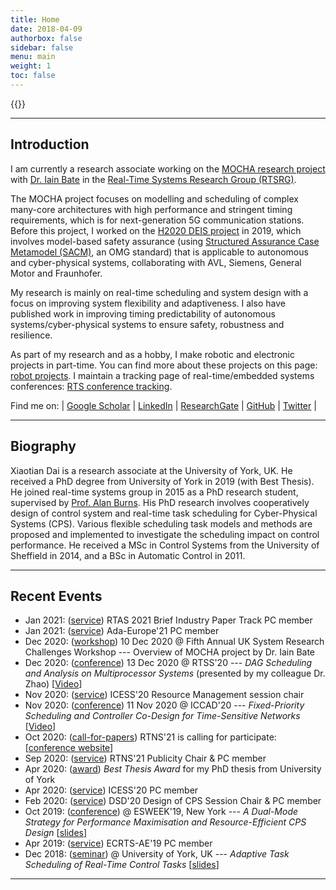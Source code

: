 ```yaml
---
title: Home
date: 2018-04-09
authorbox: false
sidebar: false
menu: main
weight: 1
toc: false
---
```


{{<contact>}}

---

## Introduction

I am currently a research associate working on the [MOCHA research project](https://www.cs.york.ac.uk/rts/mocha/) with [Dr. Iain Bate](https://www-users.cs.york.ac.uk/~ijb/) in the [Real-Time Systems Research Group (RTSRG)](https://www.cs.york.ac.uk/rts/index.html). 

The MOCHA project focuses on modelling and scheduling of complex many-core architectures with high performance and stringent timing requirements, which is for next-generation 5G communication stations.
Before this project, I worked on the [H2020 DEIS project](https://deis-project.eu) in 2019, which involves model-based safety assurance (using [Structured Assurance Case Metamodel (SACM)](https://www.omg.org/spec/SACM/2.0/About-SACM/), an OMG standard) that is applicable to autonomous and cyber-physical systems, collaborating with AVL, Siemens, General Motor and Fraunhofer.

My research is mainly on real-time scheduling and system design with a focus on improving system flexibility and adaptiveness. I also have published work in improving timing predictability of autonomous systems/cyber-physical systems to ensure safety, robustness and resilience. 

As part of my research and as a hobby, I make robotic and electronic projects in part-time. You can find more about these projects on this page: [robot projects](/robots/). I maintain a tracking page of real-time/embedded systems conferences: [RTS conference tracking](https://automaticdai.github.io/realtime-embedded-conferences/).


Find me on: | [Google Scholar](https://scholar.google.co.uk/citations?hl=en&user=G7dzNUkAAAAJ&view_op=list_works&sortby=pubdate) | [LinkedIn](https://www.linkedin.com/in/xdai3/) | [ResearchGate](https://www.researchgate.net/profile/Xiaotian_Dai) | [GitHub](https://github.com/automaticdai) | [Twitter](https://twitter.com/steven_xdai) | 


---

## Biography

Xiaotian Dai is a research associate at the University of York, UK. He received a PhD degree from University of York in 2019 (with Best Thesis). He joined real-time systems group in 2015 as a PhD research student, supervised by [Prof. Alan Burns](https://www-users.cs.york.ac.uk/~burns/). His PhD research involves cooperatively design of control system and real-time task scheduling for Cyber-Physical Systems (CPS). Various flexible scheduling task models and methods are proposed and implemented to investigate the scheduling impact on control performance.
He received a MSc in Control Systems from the University of Sheffield in 2014, and a BSc in Automatic Control in 2011. 


---

## Recent Events

- Jan 2021: (<u>service</u>) RTAS 2021 Brief Industry Paper Track PC member
- Jan 2021: (<u>service</u>) Ada-Europe'21 PC member
- Dec 2020: (<u>workshop</u>) 10 Dec 2020 @ Fifth Annual UK System Research Challenges Workshop --- Overview of MOCHA project by Dr. Iain Bate
- Dec 2020: (<u>conference</u>) 13 Dec 2020 @ RTSS'20 --- *DAG Scheduling and Analysis on Multiprocessor Systems* (presented by my colleague Dr. Zhao) [[Video](https://www.youtube.com/watch?v=DriyJdDGtNc)]
- Nov 2020: (<u>service</u>) ICESS'20 Resource Management session chair
- Nov 2020: (<u>conference</u>) 11 Nov 2020 @ ICCAD'20 --- *Fixed-Priority Scheduling and Controller Co-Design for Time-Sensitive Networks* [[Video](https://www.youtube.com/watch?v=fPSlHvK1NGc)]
- Oct 2020: (<u>call-for-papers</u>) RTNS'21 is calling for participate: \[[conference website](https://rtns2021.univ-nantes.fr/)\]
- Sep 2020: (<u>service</u>) RTNS'21 Publicity Chair & PC member
- Apr 2020: (<u>award</u>) *Best Thesis Award* for my PhD thesis from University of York 
- Apr 2020: (<u>service</u>) ICESS'20 PC member
- Feb 2020: (<u>service</u>) DSD'20 Design of CPS Session Chair & PC member
- Oct 2019: (<u>conference</u>) @ ESWEEK'19, New York --- *A Dual-Mode Strategy for Performance Maximisation and Resource-Efficient CPS Design* \[[slides](./files/ppt_emsoft_2019_dual_period_v3_rev1.pdf)\]
- Apr 2019: (<u>service</u>) ECRTS-AE'19 PC member
- Dec 2018: (<u>seminar</u>) @ University of York, UK --- *Adaptive Task Scheduling of Real-Time Control Tasks*  \[[slides](./files/ppt_adaptive_task_scheduling.pdf)\]

---
